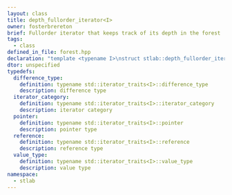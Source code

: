 ```yaml
---
layout: class
title: depth_fullorder_iterator<I>
owner: fosterbrereton
brief: Fullorder iterator that keeps track of its depth in the forest
tags:
  - class
defined_in_file: forest.hpp
declaration: "template <typename I>\nstruct stlab::depth_fullorder_iterator;"
dtor: unspecified
typedefs:
  difference_type:
    definition: typename std::iterator_traits<I>::difference_type
    description: difference type
  iterator_category:
    definition: typename std::iterator_traits<I>::iterator_category
    description: iterator category
  pointer:
    definition: typename std::iterator_traits<I>::pointer
    description: pointer type
  reference:
    definition: typename std::iterator_traits<I>::reference
    description: reference type
  value_type:
    definition: typename std::iterator_traits<I>::value_type
    description: value type
namespace:
  - stlab
---
```

